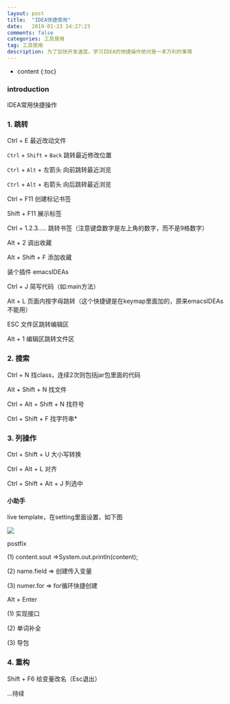 ```yaml
---
layout: post
title:  "IDEA快捷使用"
date:   2019-01-23 14:27:23
comments: false
categories: 工具使用
tag: 工具使用
description: 为了加快开发速度，学习IDEA的快捷操作绝对是一本万利的事情                                                        
---
```

* content
{:toc}
### introduction

IDEA常用快捷操作

### 1. 跳转

Ctrl + E 最近改动文件

`Ctrl` + `Shift` + `Back` 跳转最近修改位置

`Ctrl` + `Alt` + 左箭头 向前跳转最近浏览

`Ctrl` + `Alt` + 右箭头 向后跳转最近浏览

Ctrl + F11 创建标记书签

Shift + F11 展示标签

Ctrl + 1.2.3..... 跳转书签（注意键盘数字是左上角的数字，而不是9格数字）

Alt + 2 调出收藏

Alt + Shift + F 添加收藏

装个插件 emacsIDEAs

Ctrl + J 简写代码（如:main方法）

Alt + L 页面内按字母跳转（这个快捷键是在keymap里面加的，原来emacsIDEAs不能用）

ESC 文件区跳转编辑区

Alt + 1 编辑区跳转文件区

### 2. 搜索

Ctrl + N 找class，连续2次则包括jar包里面的代码

Alt + Shift + N 找文件

Ctrl + Alt + Shift + N 找符号

Ctrl + Shift + F 找字符串*

### 3. 列操作

Ctrl + Shift + U 大小写转换

Ctrl + Alt + L 对齐

Ctrl + Shift + Alt + J 列选中

#### 小助手

live template，在setting里面设置，如下图

![](https://bo07997.github.io/myBlog/styles/images/Blog/idea/1.png)

postfix 

(1) content.sout    =>System.out.println(content);

(2) name.field      => 创建传入变量

(3)  numer.for      => for循环快捷创建

Alt + Enter

(1) 实现接口

(2) 单词补全

(3) 导包

### 4. 重构

Shift + F6 给变量改名（Esc退出）


...待续








